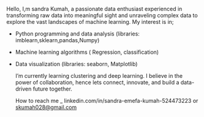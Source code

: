 Hello, I,m sandra Kumah, a passionate data enthusiast experienced in transforming raw data into meaningful sight and
unraveling complex data to explore the vast landscapes of machine learning.
My interest is in;

- Python programming and data analysis (libraries: imblearn,sklearn,pandas,Numpy)
- Machine learning algorithms ( Regression, classification)
- Data visualization (libraries: seaborn, Matplotlib)
  
  I’m currently learning clustering and deep learning. I believe in the power of collaboration, hence lets connect, innovate, and build a data-driven future together. 
  
   How to reach me _ linkedin.com/in/sandra-emefa-kumah-524473223 or skumah028@gmail.com

<!---
sandraemefa/sandraemefa is a ✨ special ✨ repository because its `README.md` (this file) appears on your GitHub profile.
You can click the Preview link to take a look at your changes.
--->
